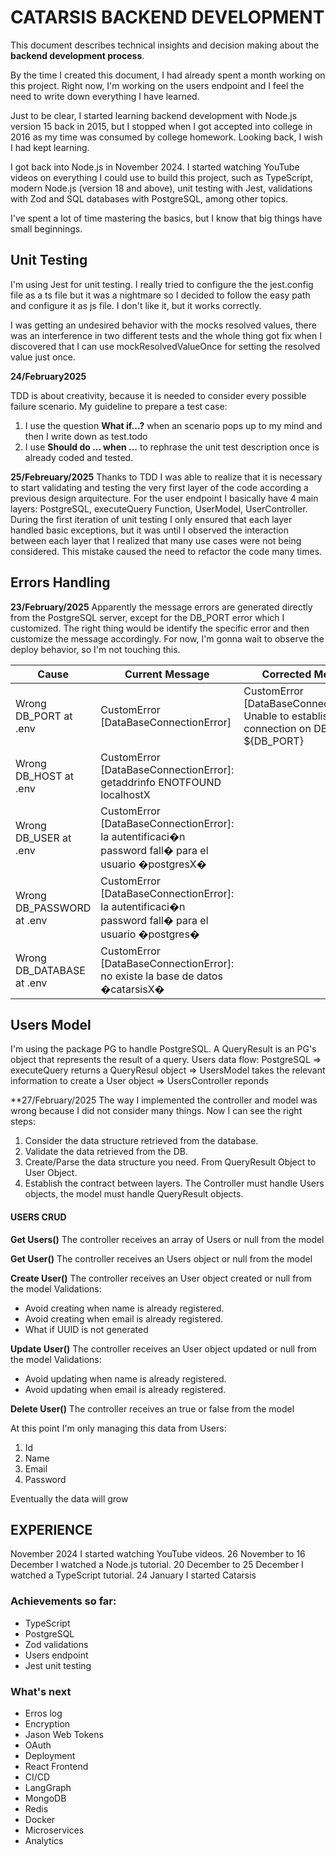 # CATARSIS BACKEND DEVELOPMENT

This document describes technical insights and decision making about the **backend development process**.

By the time I created this document, I had already spent a month working on this project. Right now, I'm working on the users endpoint and I feel the need to write down everything I have learned.

Just to be clear, I started learning backend development with Node.js version 15 back in 2015, but I stopped when I got accepted into college in 2016 as my time was consumed by college homework. Looking back, I wish I had kept learning.

I got back into Node.js in November 2024. I started watching YouTube videos on everything I could use to build this project, such as TypeScript, modern Node.js (version 18 and above), unit testing with Jest, validations with Zod and SQL databases with PostgreSQL, among other topics.

I've spent a lot of time mastering the basics, but I know that big things have small beginnings.

## Unit Testing
I'm using Jest for unit testing. 
I really tried to configure the the jest.config file as a ts file but it was a nightmare so I decided to follow the easy path and configure it as js file. I don't like it, but it works correctly.

I was getting an undesired behavior with the mocks resolved values, there was an interference in two different tests and the whole thing got fix when I discovered that I can use mockResolvedValueOnce for setting the resolved value just once.

**24/February2025**

TDD is about creativity, because it is needed to consider every possible failure scenario.
My guideline to prepare a test case:
1. I use the question **What if...?** when an scenario pops up to my mind and then I write down as test.todo 
2. I use **Should do ... when ...** to rephrase the unit test description once is already coded and tested. 

**25/Febreuary/2025**
Thanks to TDD I was able to realize that it is necessary to start validating and testing the very first layer of the code according a previous design arquitecture. For the user endpoint I basically have 4 main layers: PostgreSQL, executeQuery Function, UserModel, UserController.
During the first iteration of unit testing I only ensured that each layer handled basic exceptions, but it was until I observed the interaction between each layer that I realized that many use cases were not being considered. This mistake caused the need to refactor the code many times.



## Errors Handling
**23/February/2025**
Apparently the message errors are generated directly from the PostgreSQL server, except for the DB_PORT error which I customized.
The right thing would be identify the specific error and then customize the message accordingly.
For now, I'm gonna wait to observe the deploy behavior, so I'm not touching this.


|Cause|Current Message|Corrected Message
|-----|---------------|----------------
|Wrong DB_PORT at .env|CustomError [DataBaseConnectionError]|CustomError [DataBaseConnectionError]: Unable to establish a connection on DB_PORT ${DB_PORT} 
|Wrong DB_HOST at .env|CustomError [DataBaseConnectionError]: getaddrinfo ENOTFOUND localhostX
|Wrong DB_USER at .env|CustomError [DataBaseConnectionError]: la autentificaci�n password fall� para el usuario �postgresX�
|Wrong DB_PASSWORD at .env|CustomError [DataBaseConnectionError]: la autentificaci�n password fall� para el usuario �postgres�
|Wrong DB_DATABASE at .env|CustomError [DataBaseConnectionError]: no existe la base de datos �catarsisX�

## Users Model
I'm using the package PG to handle PostgreSQL. 
A QueryResult is an PG's object that represents the result of a query.
Users data flow:
PostgreSQL => executeQuery returns a QueryResul object => UsersModel takes the relevant information to create a User object => UsersController reponds 

**27/February/2025
The way I implemented the controller and model was wrong because I did not consider many things.
Now I can see the right steps:
1. Consider the data structure retrieved from the database.
2. Validate the data retrieved from the DB.
3. Create/Parse the data structure you need. From QueryResult Object to User Object. 
4. Establish the contract between layers. The Controller must handle Users objects, the model must handle QueryResult objects.

#### USERS CRUD
**Get Users()** 
The controller receives an array of Users or null from the model 

**Get User()** 
The controller receives an Users object or null from the model 

**Create User()** 
The controller receives an User object created or null from the model 
Validations:
- Avoid creating when name is already registered.
- Avoid creating when email is already registered.
- What if UUID is not generated

**Update User()** 
The controller receives an User object updated or null from the model
Validations:
- Avoid updating when name is already registered.
- Avoid updating when email is already registered.

**Delete User()** 
The controller receives an true or false from the model

At this point I'm only managing this data from Users:
1. Id
2. Name
3. Email
4. Password

Eventually the data will grow

## EXPERIENCE

November 2024 I started watching YouTube videos.
26 November to 16 December I watched a Node.js tutorial.
20 December to 25 December I watched a TypeScript tutorial.
24 January I started Catarsis

### Achievements so far:
- TypeScript
- PostgreSQL
- Zod validations
- Users endpoint
- Jest unit testing

### What's next
- Erros log
- Encryption
- Jason Web Tokens
- OAuth
- Deployment
- React Frontend
- CI/CD
- LangGraph
- MongoDB
- Redis
- Docker
- Microservices
- Analytics
